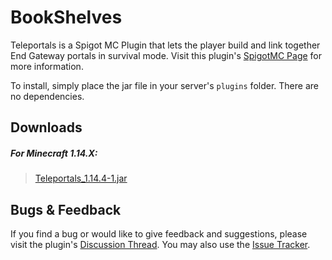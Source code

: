 # BookShelves

Teleportals is a Spigot MC Plugin that lets the player build and link together End Gateway portals in survival mode. 
Visit this plugin's [SpigotMC Page]() for more information.

To install, simply place the jar file in your server's `plugins` folder. There are no dependencies.

## Downloads

##### For Minecraft 1.14.X:
> [Teleportals_1.14.4-1.jar]()

## Bugs & Feedback

If you find a bug or would like to give feedback and suggestions, please visit
the plugin's [Discussion Thread]().
You may also use the [Issue Tracker]().
